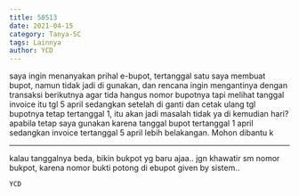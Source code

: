 ```yaml
---
title: 50513
date: 2021-04-15
category: Tanya-SC
tags: Lainnya
author: YCD
---
```


saya ingin menanyakan prihal e-bupot, tertanggal satu saya membuat bupot, namun tidak jadi di gunakan, dan rencana ingin mengantinya dengan transaksi berikutnya agar tida hangus nomor bupotnya tapi melihat tanggal invoice itu tgl 5 april sedangkan setelah di ganti dan cetak ulang tgl bupotnya tetap tertanggal 1, itu akan jadi masalah tidak ya di kemudian hari? apabila tetap saya gunakan karena tanggal bupot tertanggal 1 april sedangkan invoice tertanggal 5 april lebih belakangan. Mohon dibantu k

---

kalau tanggalnya beda, bikin bukpot yg baru ajaa.. jgn khawatir sm nomor bukpot, karena nomor bukti potong di ebupot given by sistem..

`YCD`
